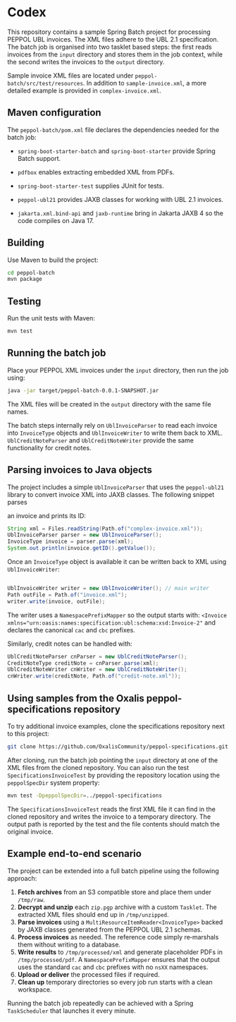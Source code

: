# Codex

This repository contains a sample Spring Batch project for processing PEPPOL UBL invoices. The XML files adhere to the UBL 2.1 specification. The batch job is organised into two tasklet based steps: the first reads invoices from the `input` directory and stores them in the job context, while the second writes the invoices to the `output` directory.

Sample invoice XML files are located under `peppol-batch/src/test/resources`. In addition to `sample-invoice.xml`, a more detailed example is provided in `complex-invoice.xml`.

## Maven configuration

The `peppol-batch/pom.xml` file declares the dependencies needed for the batch job:
- `spring-boot-starter-batch` and `spring-boot-starter` provide Spring Batch support.
- `pdfbox` enables extracting embedded XML from PDFs.
- `spring-boot-starter-test` supplies JUnit for tests.
- `peppol-ubl21` provides JAXB classes for working with UBL 2.1 invoices.

- `jakarta.xml.bind-api` and `jaxb-runtime` bring in Jakarta JAXB 4 so the code
  compiles on Java 17.


## Building

Use Maven to build the project:

```bash
cd peppol-batch
mvn package
```

## Testing

Run the unit tests with Maven:

```bash
mvn test
```

## Running the batch job

Place your PEPPOL XML invoices under the `input` directory, then run the job using:

```bash
java -jar target/peppol-batch-0.0.1-SNAPSHOT.jar
```

The XML files will be created in the `output` directory with the same file names.

The batch steps internally rely on `UblInvoiceParser` to read each invoice into
`InvoiceType` objects and `UblInvoiceWriter` to write them back to XML.
`UblCreditNoteParser` and `UblCreditNoteWriter` provide the same functionality
for credit notes.




## Parsing invoices to Java objects

The project includes a simple `UblInvoiceParser` that uses the `peppol-ubl21`
library to convert invoice XML into JAXB classes. The following snippet parses


an invoice and prints its ID:

```java
String xml = Files.readString(Path.of("complex-invoice.xml"));
UblInvoiceParser parser = new UblInvoiceParser();
InvoiceType invoice = parser.parse(xml);
System.out.println(invoice.getID().getValue());
```

Once an `InvoiceType` object is available it can be written back to XML using
`UblInvoiceWriter`:

```java

UblInvoiceWriter writer = new UblInvoiceWriter(); // main writer
Path outFile = Path.of("invoice.xml");
writer.write(invoice, outFile);
```
The writer uses a `NamespacePrefixMapper` so the output starts with:
`<Invoice xmlns="urn:oasis:names:specification:ubl:schema:xsd:Invoice-2"` and
declares the canonical `cac` and `cbc` prefixes.

Similarly, credit notes can be handled with:

```java
UblCreditNoteParser cnParser = new UblCreditNoteParser();
CreditNoteType creditNote = cnParser.parse(xml);
UblCreditNoteWriter cnWriter = new UblCreditNoteWriter();
cnWriter.write(creditNote, Path.of("credit-note.xml"));
```


## Using samples from the Oxalis peppol-specifications repository

To try additional invoice examples, clone the specifications repository next to this project:

```bash
git clone https://github.com/OxalisCommunity/peppol-specifications.git
```

After cloning, run the batch job pointing the `input` directory at one of the XML files from the cloned repository. You can also run the test `SpecificationsInvoiceTest` by providing the repository location using the `peppolSpecDir` system property:

```bash
mvn test -DpeppolSpecDir=../peppol-specifications
```

The `SpecificationsInvoiceTest` reads the first XML file it can find in the
cloned repository and writes the invoice to a temporary directory. The output
path is reported by the test and the file contents should match the original
invoice.


## Example end-to-end scenario

The project can be extended into a full batch pipeline using the following
approach:

1. **Fetch archives** from an S3 compatible store and place them under
   `/tmp/raw`.
2. **Decrypt and unzip** each `zip.pgp` archive with a custom `Tasklet`. The
   extracted XML files should end up in `/tmp/unzipped`.
3. **Parse invoices** using a `MultiResourceItemReader<InvoiceType>` backed by
   JAXB classes generated from the PEPPOL UBL 2.1 schemas.
4. **Process invoices** as needed. The reference code simply re‑marshals them
   without writing to a database.
5. **Write results** to `/tmp/processed/xml` and generate placeholder PDFs in
   `/tmp/processed/pdf`. A `NamespacePrefixMapper` ensures that the output uses
   the standard `cac` and `cbc` prefixes with no `nsXX` namespaces.
6. **Upload or deliver** the processed files if required.
7. **Clean up** temporary directories so every job run starts with a clean
   workspace.

Running the batch job repeatedly can be achieved with a Spring `TaskScheduler`
that launches it every minute.

